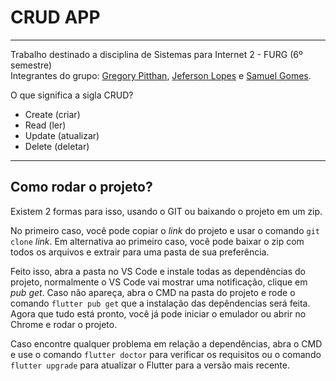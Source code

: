 # CRUD APP

---

Trabalho destinado a disciplina de Sistemas para Internet 2 - FURG (6º semestre) <br>
Integrantes do grupo: [Gregory Pitthan](https://github.com/Gregory-JP), [Jeferson Lopes](https://github.com/thelopesbr) e [Samuel Gomes](https://github.com/Saesel).

O que significa a sigla CRUD?
- Create (criar)
- Read (ler)
- Update (atualizar)
- Delete (deletar)

---

## Como rodar o projeto?
Existem 2 formas para isso, usando o GIT ou baixando o projeto em um zip.

No primeiro caso, você pode copiar o *link* do projeto e usar o comando `git clone` *link*.
Em alternativa ao primeiro caso, você pode baixar o zip com todos os arquivos e extrair para uma pasta de sua preferência.


Feito isso, abra a pasta no VS Code e instale todas as dependências do projeto, normalmente o VS Code vai mostrar uma notificação, clique em *pub get*. Caso não apareça, abra o CMD na pasta do projeto e rode o comando `flutter pub get` que a instalação das depêndencias será feita.
Agora que tudo está pronto, você já pode iniciar o emulador ou abrir no Chrome e rodar o projeto.

Caso encontre qualquer problema em relação a dependências, abra o CMD e use o comando `flutter doctor` para verificar os requisitos ou o comando `flutter upgrade` para atualizar o Flutter para a versão mais recente.
